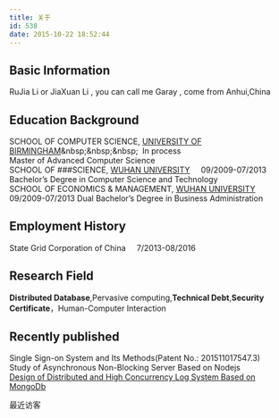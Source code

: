 ```yaml
---
title: 关于
id: 538
date: 2015-10-22 18:52:44
---
```


## Basic Information  
RuJia Li or JiaXuan Li , you can call me Garay , come from Anhui,China  

## Education Background
SCHOOL OF COMPUTER SCIENCE, [UNIVERSITY OF BIRMINGHAM](http://baike.baidu.com/link?url=yzoLkfI5jiVY_CGbQTeUO19Cu3ZeSIPLjlmK4H6tIk9zN7rOpRp_etjYgfmRCwT0iau3vH_eatW5cF8DbEBioDTrv_xkshlFArZfjNRgmTBeFD3H2_FPciOrZqkuyGam-SFX7WtcN6dxaJaIHZ3To_)&nbsp;&nbsp;&nbsp;&nbsp;
In process		
Master of Advanced Computer Science  
SCHOOL OF ###SCIENCE, [WUHAN UNIVERSITY](http://baike.baidu.com/item/%E6%AD%A6%E6%B1%89%E5%A4%A7%E5%AD%A6)&nbsp;&nbsp;&nbsp;&nbsp;
09/2009-07/2013	
Bachelor’s Degree in Computer Science and Technology  
SCHOOL OF ECONOMICS & MANAGEMENT, [WUHAN UNIVERSITY](http://baike.baidu.com/item/%E6%AD%A6%E6%B1%89%E5%A4%A7%E5%AD%A6)&nbsp;&nbsp;&nbsp;&nbsp;
09/2009-07/2013	
Dual Bachelor’s Degree in Business Administration  
## Employment History  
State Grid Corporation of China &nbsp;&nbsp;&nbsp;&nbsp;7/2013-08/2016	
## Research Field
**Distributed Database**,Pervasive computing,**Technical Debt**,**Security Certificate**，Human-Computer Interaction
## Recently published
Single Sign-on  System and Its Methods(Patent No.: 201511017547.3)  
Study of Asynchronous Non-Blocking Server Based on Nodejs  
[Design of Distributed and High Concurrency Log System Based on MongoDb](http://www.docin.com/p-982124543.html) 

最近访客
<div class="ds-recent-visitors" data-num-items="28" data-avatar-size="42" id="ds-recent-visitors" style="float:left"></div>


  